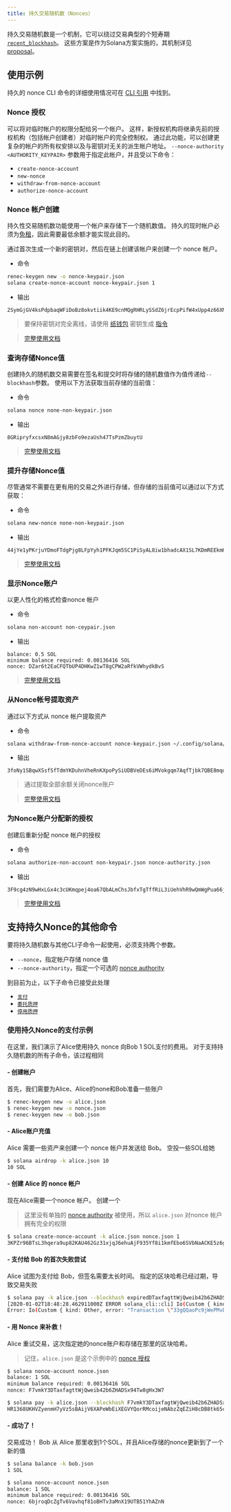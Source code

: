 ```yaml
---
title: 持久交易随机数（Nonces）
---
```


持久交易随机数是一个机制，它可以绕过交易典型的个短寿期 [`recent_blockhash`](developing/programming-model/transactions.md#recent-blockhash)。 这些方案是作为Solana方案实施的，其机制详见 [proposal](../implemented-proposals/durable-tx-nonces.md)。

## 使用示例

持久的 nonce CLI 命令的详细使用情况可在 [CLI 引用](../cli/usage.md) 中找到。

### Nonce 授权

可以将对临时帐户的权限分配给另一个帐户。 这样，新授权机构将继承先前的授权机构（包括帐户创建者）对临时帐户的完全控制权。 通过此功能，可以创建更复杂的帐户的所有权安排以及与密钥对无关的派生帐户地址。 `--nonce-authority <AUTHORITY_KEYPAIR>` 参数用于指定此帐户，并且受以下命令：

- `create-nonce-account`
- `new-nonce`
- `withdraw-from-nonce-account`
- `authorize-nonce-account`

### Nonce 帐户创建

持久性交易随机数功能使用一个帐户来存储下一个随机数值。 持久的现时帐户必须为[免租](../implemented-proposals/rent.md#two-tiered-rent-regime)，因此需要最低余额才能实现此目的。

通过首次生成一个新的密钥对，然后在链上创建该帐户来创建一个 nonce 帐户。

- 命令

```bash
renec-keygen new -o nonce-keypair.json
solana create-nonce-account nonce-keypair.json 1
```

- 输出

```text
2SymGjGV4ksPdpbaqWFiDoBz8okvtiik4KE9cnMQgRHRLySSdZ6jrEcpPifW4xUpp4z66XM9d9wM48sA7peG2XL
```

> 要保持密钥对完全离线，请使用 [纸钱包](wallet-guide/paper-wallet.md) 密钥生成 [指令](wallet-guide/paper-wallet.md#seed-phrase-generation)

> [完整使用文档](../cli/usage.md#solana-create-nonce-account)

### 查询存储Nonce值

创建持久的随机数交易需要在签名和提交时将存储的随机数值作为值传递给`--blockhash`参数。 使用以下方法获取当前存储的当前值：

- 命令

```bash
solana nonce none-non-keypair.json
```

- 输出

```text
8GRipryfxcsxN8mAGjy8zbFo9ezaUsh47TsPzmZbuytU
```

> [完整使用文档](../cli/usage.md#solana-get-nonce)

### 提升存储Nonce值

尽管通常不需要在更有用的交易之外进行存储，但存储的当前值可以通过以下方式获取：

- 命令

```bash
solana new-nonce none-non-keypair.json
```

- 输出

```text
44jYe1yPKrjuYDmoFTdgPjg8LFpYyh1PFKJqm5SC1PiSyAL8iw1bhadcAX1SL7KDmREEkmHpYvreKoNv6fZgfvUK
```

> [完整使用文档](../cli/usage.md#solana-new-nonce)

### 显示Nonce账户

以更人性化的格式检查nonce 帐户

- 命令

```bash
solana non-account non-ceypair.json
```

- 输出

```text
balance: 0.5 SOL
minimum balance required: 0.00136416 SOL
nonce: DZar6t2EaCFQTbUP4DHKwZ1wT8gCPW2aRfkVWhydkBvS
```

> [完整使用文档](../cli/usage.md#solana-nonce-account)

### 从Nonce帐号提取资产

通过以下方式从 nonce 帐户提取资产

- 命令

```bash
solana withdraw-from-nonce-account nonce-keypair.json ~/.config/solana/id.json 0.5
```

- 输出

```text
3foNy1SBqwXSsfSfTdmYKDuhnVheRnKXpoPySiUDBVeDEs6iMVokgqm7AqfTjbk7QBE8mqomvMUMNQhtdMvFLide
```

> 通过提取全部余额关闭nonce账户

> [完整使用文档](../cli/usage.md#solana-withdraw-from-nonce-account)

### 为Nonce账户分配新的授权

创建后重新分配 nonce 帐户的授权

- 命令

```bash
solana authorize-non-account non-keypair.json nonce-authority.json
```

- 输出

```text
3F9cg4zN9wHxLGx4c3cUKmqpej4oa67QbALmChsJbfxTgTffRiL3iUehVhR9wQmWgPua66jPuAYeL1K2pYYjbNoT
```

> [完整使用文档](../cli/usage.md#solana-authorize-nonce-account)

## 支持持久Nonce的其他命令

要将持久随机数与其他CLI子命令一起使用，必须支持两个参数。

- `--nonce`，指定帐户存储 nonce 值
- `--nonce-authority`，指定一个可选的 [nonce authority](#nonce-authority)

到目前为止，以下子命令已接受此处理

- [`支付`](../cli/usage.md#solana-pay)
- [`委托质押`](../cli/usage.md#solana-delegate-stake)
- [`停用质押`](../cli/usage.md#solana-deactivate-stake)

### 使用持久Nonce的支付示例

在这里，我们演示了Alice使用持久 nonce 向Bob 1 SOL支付的费用。 对于支持持久随机数的所有子命令，该过程相同

#### - 创建帐户

首先，我们需要为Alice、Alice的none和Bob准备一些账户

```bash
$ renec-keygen new -o alice.json
$ renec-keygen new -o nonce.json
$ renec-keygen new -o bob.json
```

#### - Alice账户充值

Alice 需要一些资产来创建一个 nonce 帐户并发送给 Bob。 空投一些SOL给她

```bash
$ solana airdrop -k alice.json 10
10 SOL
```

#### - 创建 Alice 的 nonce 帐户

现在Alice需要一个nonce 帐户。 创建一个

> 这里没有单独的 [nonce authority](#nonce-authority) 被使用，所以 `alice.json` 对nonce 帐户拥有完全的权限

```bash
$ solana create-nonce-account -k alice.json nonce.json 1
3KPZr96BTsL3hqera9up82KAU462Gz31xjqJ6ehuAjF935Yf8i1kmfEbo6SVbNaACKE5z6gySrNjVRvmS8DcPuwV
```

#### - 支付给 Bob 的首次失败尝试

Alice 试图为支付给 Bob，但签名需要太长时间。 指定的区块哈希已经过期，导致交易失败

```bash
$ solana pay -k alice.json --blockhash expiredDTaxfagttWjQweib42b6ZHADSx94Tw8gHx3W7 bob.json 1
[2020-01-02T18:48:28.462911000Z ERROR solana_cli::cli] Io(Custom { kind: Other, error: "Transaction \"33gQQaoPc9jWePMvDAeyJpcnSPiGUAdtVg8zREWv4GiKjkcGNufgpcbFyRKRrA25NkgjZySEeKue5rawyeH5TzsV\" failed: None" })
Error: Io(Custom { kind: Other, error: "Transaction \"33gQQaoPc9jWePMvDAeyJpcnSPiGUAdtVg8zREWv4GiKjkcGNufgpcbFyRKRrA25NkgjZySEeKue5rawyeH5TzsV\" failed: None" })
```

#### - 用 Nonce 来补救！

Alice 重试交易，这次指定她的nonce账户和存储在那里的区块哈希。

> 记住，`alice.json` 是这个示例中的 [nonce 授权](#nonce-authority)

```bash
$ solana nonce-account nonce.json
balance: 1 SOL
minimum balance required: 0.00136416 SOL
nonce: F7vmkY3DTaxfagttWjQweib42b6ZHADSx94Tw8gHx3W7
```

```bash
$ solana pay -k alice.json --blockhash F7vmkY3DTaxfagtWjQweib42b6ZHADSx94Tw8gHx3W7 --nonce nonce.json bob.json 1
HR1368UKHVZyenmH7yVz5sBAijV6XAPeWbEiXEGVYQorRMcoijeNAbzZqEZiH8cDB8tk65ckeegFjK8dHwNFgQ
```

#### - 成功了！

交易成功！ Bob 从 Alice 那里收到1个SOL，并且Alice存储的nonce更新到了一个新的值

```bash
$ solana balance -k bob.json
1 SOL
```

```bash
$ solana nonce-account nonce.json
balance: 1 SOL
minimum balance required: 0.00136416 SOL
nonce: 6bjroqDcZgTv6Vavhqf81oBHTv3aMnX19UTB51YhAZnN
```
